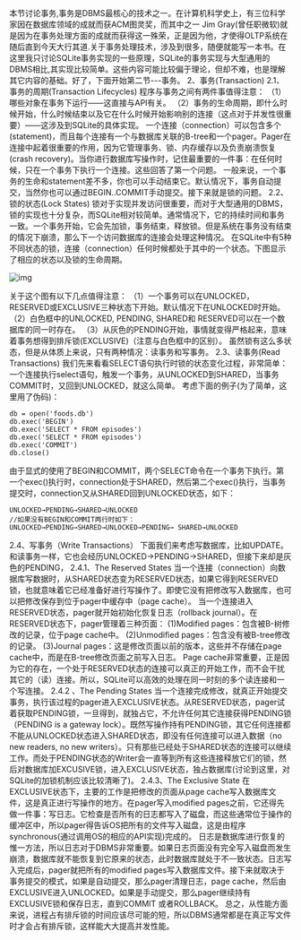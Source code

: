 本节讨论事务,事务是DBMS最核心的技术之一。在计算机科学史上，有三位科学家因在数据库领域的成就而获ACM图灵奖，而其中之一 Jim Gray(曾任职微软)就是因为在事务处理方面的成就而获得这一殊荣，正是因为他，才使得OLTP系统在随后直到今天大行其道.关于事务处理技术，涉及到很多，随便就能写一本书。在这里我只讨论SQLite事务实现的一些原理，SQLite的事务实现与大型通用的DBMS相比,其实现比较简单。这些内容可能比较偏于理论，但却不难，也是理解其它内容的基础。好了，下面开始第二节---事务。
2、事务(Transaction)
2.1、事务的周期(Transaction Lifecycles)
程序与事务之间有两件事值得注意：
（1）哪些对象在事务下运行——这直接与API有关。
（2）事务的生命周期，即什么时候开始，什么时候结束以及它在什么时候开始影响别的连接（这点对于并发性很重要）——这涉及到SQLite的具体实现。
一个连接（connection）可以包含多个(statement)，而且每个连接有一个与数据库关联的B-tree和一个pager。Pager在连接中起着很重要的作用，因为它管理事务、锁、内存缓存以及负责崩溃恢复(crash recovery)。当你进行数据库写操作时，记住最重要的一件事：在任何时候，只在一个事务下执行一个连接。这些回答了第一个问题。
一般来说，一个事务的生命和statement差不多，你也可以手动结束它。默认情况下，事务自动提交，当然你也可以通过BEGIN..COMMIT手动提交。接下来就是锁的问题。
2.2、锁的状态(Lock States)
锁对于实现并发访问很重要，而对于大型通用的DBMS，锁的实现也十分复杂，而SQLite相对较简单。通常情况下，它的持续时间和事务一致。一个事务开始，它会先加锁，事务结束，释放锁。但是系统在事务没有结束的情况下崩溃，那么下一个访问数据库的连接会处理这种情况。
在SQLite中有5种不同状态的锁，连接（connection）任何时候都处于其中的一个状态。下图显示了相应的状态以及锁的生命周期。

![img](http://emanual.github.io/md-android/img/data_sqlite/17_sqlite.jpg) 

关于这个图有以下几点值得注意：
（1）一个事务可以在UNLOCKED，RESERVED或EXCLUSIVE三种状态下开始。默认情况下在UNLOCKED时开始。
（2）白色框中的UNLOCKED, PENDING, SHARED和 RESERVED可以在一个数据库的同一时存在。
（3）从灰色的PENDING开始，事情就变得严格起来，意味着事务想得到排斥锁(EXCLUSIVE)（注意与白色框中的区别）。
虽然锁有这么多状态，但是从体质上来说，只有两种情况：读事务和写事务。
2.3、读事务(Read Transactions)
我们先来看看SELECT语句执行时锁的状态变化过程，非常简单：一个连接执行select语句，触发一个事务，从UNLOCKED到SHARED，当事务COMMIT时，又回到UNLOCKED，就这么简单。
考虑下面的例子(为了简单，这里用了伪码)：
```  
db = open('foods.db')
db.exec('BEGIN')
db.exec('SELECT * FROM episodes')
db.exec('SELECT * FROM episodes')
db.exec('COMMIT')
db.close()
```
由于显式的使用了BEGIN和COMMIT，两个SELECT命令在一个事务下执行。第一个exec()执行时，connection处于SHARED，然后第二个exec()执行，当事务提交时，connection又从SHARED回到UNLOCKED状态，如下：
```  
UNLOCKED→PENDING→SHARED→UNLOCKED
//如果没有BEGIN和COMMIT两行时如下：
UNLOCKED→PENDING→SHARED→UNLOCKED→PENDING→ SHARED→UNLOCKED
```
2.4、写事务（Write Transactions）
下面我们来考虑写数据库，比如UPDATE。和读事务一样，它也会经历UNLOCKED→PENDING→SHARED，但接下来却是灰色的PENDING，
2.4.1、The Reserved States
当一个连接（connection）向数据库写数据时，从SHARED状态变为RESERVED状态，如果它得到RESERVED锁，也就意味着它已经准备好进行写操作了。即使它没有把修改写入数据库，也可以把修改保存到位于pager中缓存中（page cache）。
当一个连接进入RESERVED状态，pager就开始初始化恢复日志（rollback journal）。在RESERVED状态下，pager管理着三种页面：
(1)Modified pages：包含被B-树修改的记录，位于page cache中。
(2)Unmodified pages：包含没有被B-tree修改的记录。
(3)Journal pages：这是修改页面以前的版本，这些并不存储在page cache中，而是在B-tree修改页面之前写入日志。
Page cache非常重要，正是因为它的存在，一个处于RESERVED状态的连接可以真正的开始工作，而不会干扰其它的（读）连接。所以，SQLite可以高效的处理在同一时刻的多个读连接和一个写连接。
2.4.2 、The Pending States
当一个连接完成修改，就真正开始提交事务，执行该过程的pager进入EXCLUSIVE状态。从RESERVED状态，pager试着获取PENDING锁，一旦得到，就独占它，不允许任何其它连接获得PENDING锁（PENDING is a gateway lock）。既然写操作持有PENDING锁，其它任何连接都不能从UNLOCKED状态进入SHARED状态，即没有任何连接可以进入数据（no new readers, no new writers）。只有那些已经处于SHARED状态的连接可以继续工作。而处于PENDING状态的Writer会一直等到所有这些连接释放它们的锁，然后对数据库加EXCUSIVE锁，进入EXCLUSIVE状态，独占数据库(讨论到这里，对SQLite的加锁机制应该比较清晰了)。
2.4.3、The Exclusive State
在EXCLUSIVE状态下，主要的工作是把修改的页面从page cache写入数据库文件，这是真正进行写操作的地方。在pager写入modified pages之前，它还得先做一件事：写日志。它检查是否所有的日志都写入了磁盘，而这些通常位于操作的缓冲区中，所以pager得告诉OS把所有的文件写入磁盘，这是由程序synchronous(通过调用OS的相应的API实现)完成的。
日志是数据库进行恢复的惟一方法，所以日志对于DBMS非常重要。如果日志页面没有完全写入磁盘而发生崩溃，数据库就不能恢复到它原来的状态，此时数据库就处于不一致状态。日志写入完成后，pager就把所有的modified pages写入数据库文件。接下来就取决于事务提交的模式，如果是自动提交，那么pager清理日志，page cache，然后由EXCLUSIVE进入UNLOCKED。如果是手动提交，那么pager继续持有EXCLUSIVE锁和保存日志，直到COMMIT 或者ROLLBACK。
总之，从性能方面来说，进程占有排斥锁的时间应该尽可能的短，所以DBMS通常都是在真正写文件时才会占有排斥锁，这样能大大提高并发性能。